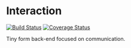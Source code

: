 # Interaction

[![Build Status](https://travis-ci.com/daniel-aguilar/interaction.svg?branch=master)](https://travis-ci.com/daniel-aguilar/interaction)
[![Coverage Status](https://coveralls.io/repos/github/daniel-aguilar/interaction/badge.svg?branch=master)](https://coveralls.io/github/daniel-aguilar/interaction?branch=master)

Tiny form back-end focused on communication.
